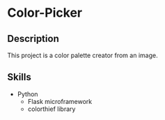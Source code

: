 # Color-Picker
## Description
This project is a color palette creator from an image.
## Skills
- Python
    - Flask microframework
    - colorthief library
